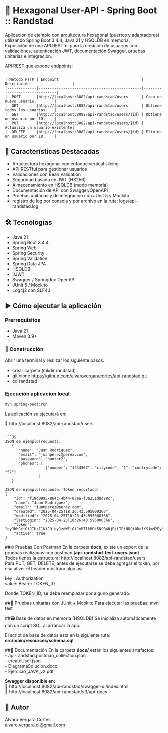 # 🧩 Hexagonal User-API - Spring Boot :: Randstad


Aplicación de ejemplo con arquitectura hexagonal (puertos y adaptadores) utilizando Spring Boot 3.4.4, Java 21 y HSQLDB en memoria.   
Exposición de una API RESTful para la creación de usuarios con validaciones, autenticación JWT, documentación Swagger, pruebas unitarias e integración.

API REST que expone endpoints: 

```plaintext

| Método HTTP | Endpoint                                     | Descripción                   |
|-------------|----------------------------------------------|-------------------------------|
|  POST       |http://localhost:8082/api-randstad/users      | Crea un nuevo usuario.        | 
|  GET        |http://localhost:8082/api-randstad/users      | Obtiene todos los usuarios.   | 
|  GET        |http://localhost:8082/api-randstad/users/{id} | Obtiene un usuario por ID.    |  
|  PUT        |http://localhost:8082/api-randstad/users/{id} | Actualiza un usuario existente|  
|  DELETE     |http://localhost:8082/api-randstad/users/{id} | Elimina un usuario por ID.    |

```

## 🚀 Características Destacadas

- Arquitectura hexagonal con enfoque vertical slicing
- API RESTful para gestionar usuarios
- Validaciones con Bean Validation
- Seguridad basada en JWT (HS256)
- Almacenamiento en HSQLDB (modo memoria)
- Documentación de API con Swagger/OpenAPI
- Pruebas unitarias y de integración con JUnit 5 y Mockito
- registro de log por consola y por archivo en la ruta: logs/api-randstad.log


## 🛠️ Tecnologías

- Java 21
- Spring Boot 3.4.4
- Spring Web
- Spring Security
- Spring Validation
- Spring Data JPA
- HSQLDB
- JJWT
- Swagger / Springdoc OpenAPI
- JUnit 5 / Mockito
- Log4j2 con SLF4J


## ▶️ Cómo ejecutar la aplicación
### Prerrequisitos
- Java 21
- Maven 3.9+

### 🔧 Construcción

Abrir una terminal y realizar los siguiente pasos.
* crear carpeta (mkdir randstad)
* git clone https://github.com/alvarovergaracortes/api-randstad.git
* cd randstad


### Ejecución aplicacion local
```bash
mvn spring-boot:run
```
La aplicación se ejecutará en:

📍 http://localhost:8082/api-randstad/users
```

```JS
JSON de ejemplo(request):
   {
      "name": "Juan Rodriguez",
      "email": "juanperez@perez.com",
      "password": "hunter2",
      "phones": [
                  {"number": "1234567", "citycode": "1", "contrycode": "57"}
               ]
   }
```

```JS   
JSON de ejemplo(response. Token recortado):
{
    "id": "f19d0995-864c-4b44-87ea-f3a251d8d98c",
    "name": "Juan Rodriguez",
    "email": "juanperez@perez.com",
    "created": "2025-04-25T18:26:43.595000366",
    "modified": "2025-04-25T18:26:43.595000366",
    "lastLogin": "2025-04-25T18:26:43.595000366",
    "token": "eyJhbGciOiJIUzI1NiJ9.eyJzdWIiOiJmMTlkMDk5NS04NjRjLTRiNDQtODdlYS1mM2EyN....",
    "active": true
}
```

##🌐 Pruebas Con Postman
En la carpeta **docs**, existe un export de la pruebas realizadas con postman (**api-randstad-test-users.json**)  
Todos tienes la estructura: http://localhost:8082/api-randstad/users  
Para PUT, GET, DELETE, antes de ejecutarse se debe agregar el token, por eso al ver el header mostrara algo asi:  

key  : Authorization  
value: Bearer TOKEN_ID  

Donde TOKEN_ID, se debe reemplazar por alguno generado.


##🧪 Pruebas unitarias con JUnit + Mcokito
Para ejecutar las pruebas:
  mvn test



##🗃️ Base de datos en memoria (HSQLDB)
Se inicializa automáticamente con un script SQL al arrancar la app.

El script de base de datos esta en la siguiente ruta:  
**src/main/resources/schema.sql**


##📘 Documentación 
   En la carpeta **docs/** estan los siguientes artefactos:  
     - api-randstad.postman_collection.json  
     - createUser.json  
     - DiagramaSolucion.docx  
     - Ejercicio_JAVA_v2.pdf  


**Swagger disponible en:**  
📍 http://localhost:8082/api-randstad/swagger-ui/index.html  
📍 http://localhost:8082/api-randstad/v3/api-docs


## 👤 Autor
  Álvaro Vergara Cortés  
  alvaro.vergara.cl@gmail.com



